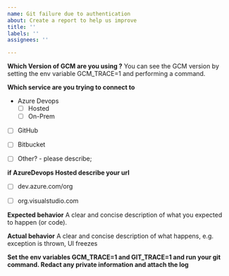 ```yaml
---
name: Git failure due to authentication
about: Create a report to help us improve
title: ''
labels: ''
assignees: ''

---
```


**Which Version of GCM are you using ?**
You can see the GCM version by setting the env variable GCM_TRACE=1 and performing a command.
<!-- Ex: 1.18.1, 1.18.2, etc.. -->

**Which service are you trying to connect to**
* Azure Devops
    * [ ] Hosted
    * [ ] On-Prem
* [ ] GitHub
* [ ] Bitbucket
* [ ] Other? - please describe;


**if AzureDevops Hosted describe your url**
* [ ] dev.azure.com/org
* [ ] org.visualstudio.com


**Expected behavior**
A clear and concise description of what you expected to happen (or code).

**Actual behavior**
A clear and concise description of what happens, e.g. exception is thrown, UI freezes  

**Set the env variables GCM_TRACE=1 and GIT_TRACE=1 and run your git command.  Redact any private information and attach the log**
